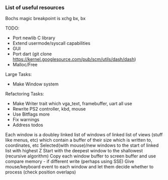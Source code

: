 ### List of useful resources

Bochs magic breakpoint is xchg bx, bx

TODO:
- Port newlib C library
- Extend usermode/syscall capabilities
- GUI 
- Port dart (git clone https://kernel.googlesource.com/pub/scm/utils/dash/dash)
- Malloc/Free

Large Tasks:
- Make Window system

Refactoring Tasks:
- Make Writer trait which vga_text, framebuffer, uart all use
- Rewrite PS2 controller, kbd, mouse
- Use Bitflags more
- Fix warnings 
- Address todos


Each window is a doubley linked list of windows of linked list of views (stuff like menus, etc) which contain a buffer of their size which is written to, coordinates, etc
Selected(with mouse)/new windows to the start of linked list with highest Z
Start with the deepest window to the shallowest (recursive algorithm)
Copy each window buffer to screen buffer and use compare memory - if different write (perhaps using SSE)
Give mouse/keyboard event to each window and let them decide whether to process (check position overlaps)